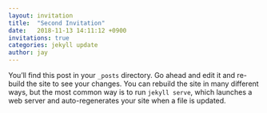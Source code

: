 ```yaml
---
layout: invitation
title:  "Second Invitation"
date:   2018-11-13 14:11:12 +0900
invitations: true
categories: jekyll update
author: jay
---
```

You’ll find this post in your `_posts` directory. Go ahead and edit it and re-build the site to see your changes. You can rebuild the site in many different ways, but the most common way is to run `jekyll serve`, which launches a web server and auto-regenerates your site when a file is updated.
